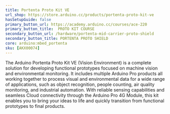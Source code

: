 ```yaml
---
title: Portenta Proto Kit VE
url_shop: https://store.arduino.cc/products/portenta-proto-kit-ve
hasSetupGuide: false
primary_button_url: https://academy.arduino.cc/courses/ace-220
primary_button_title:  PROTO KIT COURSE
secondary_button_url: /hardware/portenta-mid-carrier-proto-shield
secondary_button_title: PORTENTA PROTO SHIELD
core: arduino:mbed_portenta
sku: [AKX00074]
---
```


The Arduino Portenta Proto Kit VE (Vision Environment) is a complete solution for developing functional prototypes focused on machine vision and environmental monitoring. It includes multiple Arduino Pro products all working together to process visual and environmental data for a wide range of applications, such as object recognition, people counting, air quality monitoring, and industrial automation. With reliable sensing capabilities and seamless Cloud connectivity through the Arduino Pro 4G Module, this kit enables you to bring your ideas to life and quickly transition from functional prototypes to final products.
